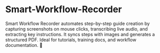 # Smart-Workflow-Recorder
Smart Workflow Recorder automates step-by-step guide creation by capturing screenshots on mouse clicks, transcribing live audio, and extracting key instructions. It syncs steps with images and generates a structured PDF. Ideal for tutorials, training docs, and workflow documentation. 🚀
